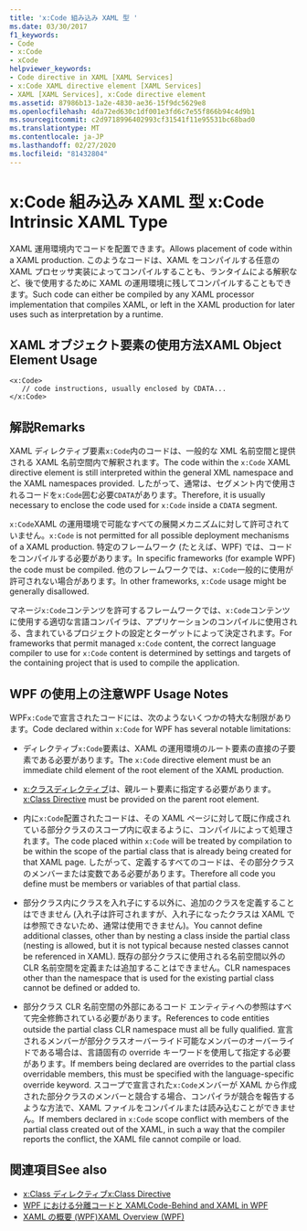 ```yaml
---
title: 'x:Code 組み込み XAML 型 '
ms.date: 03/30/2017
f1_keywords:
- Code
- x:Code
- xCode
helpviewer_keywords:
- Code directive in XAML [XAML Services]
- x:Code XAML directive element [XAML Services]
- XAML [XAML Services], x:Code directive element
ms.assetid: 87986b13-1a2e-4830-ae36-15f9dc5629e8
ms.openlocfilehash: 4da72ed630c1df001e3fd6c7e55f866b94c4d9b1
ms.sourcegitcommit: c2d9718996402993cf31541f11e95531bc68bad0
ms.translationtype: MT
ms.contentlocale: ja-JP
ms.lasthandoff: 02/27/2020
ms.locfileid: "81432804"
---
```

# <a name="xcode-intrinsic-xaml-type"></a><span data-ttu-id="a488b-102">x:Code 組み込み XAML 型 </span><span class="sxs-lookup"><span data-stu-id="a488b-102">x:Code Intrinsic XAML Type</span></span>
<span data-ttu-id="a488b-103">XAML 運用環境内でコードを配置できます。</span><span class="sxs-lookup"><span data-stu-id="a488b-103">Allows placement of code within a XAML production.</span></span> <span data-ttu-id="a488b-104">このようなコードは、XAML をコンパイルする任意の XAML プロセッサ実装によってコンパイルすることも、ランタイムによる解釈など、後で使用するために XAML の運用環境に残してコンパイルすることもできます。</span><span class="sxs-lookup"><span data-stu-id="a488b-104">Such code can either be compiled by any XAML processor implementation that compiles XAML, or left in the XAML production for later uses such as interpretation by a runtime.</span></span>

## <a name="xaml-object-element-usage"></a><span data-ttu-id="a488b-105">XAML オブジェクト要素の使用方法</span><span class="sxs-lookup"><span data-stu-id="a488b-105">XAML Object Element Usage</span></span>

```xaml
<x:Code>
   // code instructions, usually enclosed by CDATA...
</x:Code>
```

## <a name="remarks"></a><span data-ttu-id="a488b-106">解説</span><span class="sxs-lookup"><span data-stu-id="a488b-106">Remarks</span></span>

<span data-ttu-id="a488b-107">XAML ディレクティブ要素`x:Code`内のコードは、一般的な XML 名前空間と提供される XAML 名前空間内で解釈されます。</span><span class="sxs-lookup"><span data-stu-id="a488b-107">The code within the `x:Code` XAML directive element is still interpreted within the general XML namespace and the XAML namespaces provided.</span></span> <span data-ttu-id="a488b-108">したがって、通常は、セグメント内で使用されるコードを`x:Code`囲む必要`CDATA`があります。</span><span class="sxs-lookup"><span data-stu-id="a488b-108">Therefore, it is usually necessary to enclose the code used for `x:Code` inside a `CDATA` segment.</span></span>

<span data-ttu-id="a488b-109">`x:Code`XAML の運用環境で可能なすべての展開メカニズムに対して許可されていません。</span><span class="sxs-lookup"><span data-stu-id="a488b-109">`x:Code` is not permitted for all possible deployment mechanisms of a XAML production.</span></span> <span data-ttu-id="a488b-110">特定のフレームワーク (たとえば、WPF) では、コードをコンパイルする必要があります。</span><span class="sxs-lookup"><span data-stu-id="a488b-110">In specific frameworks (for example WPF) the code must be compiled.</span></span> <span data-ttu-id="a488b-111">他のフレームワークでは、`x:Code`一般的に使用が許可されない場合があります。</span><span class="sxs-lookup"><span data-stu-id="a488b-111">In other frameworks, `x:Code` usage might be generally disallowed.</span></span>

<span data-ttu-id="a488b-112">マネージ`x:Code`コンテンツを許可するフレームワークでは、`x:Code`コンテンツに使用する適切な言語コンパイラは、アプリケーションのコンパイルに使用される、含まれているプロジェクトの設定とターゲットによって決定されます。</span><span class="sxs-lookup"><span data-stu-id="a488b-112">For frameworks that permit managed `x:Code` content, the correct language compiler to use for `x:Code` content is determined by settings and targets of the containing project that is used to compile the application.</span></span>

## <a name="wpf-usage-notes"></a><span data-ttu-id="a488b-113">WPF の使用上の注意</span><span class="sxs-lookup"><span data-stu-id="a488b-113">WPF Usage Notes</span></span>

<span data-ttu-id="a488b-114">WPF`x:Code`で宣言されたコードには、次のようないくつかの特大な制限があります。</span><span class="sxs-lookup"><span data-stu-id="a488b-114">Code declared within `x:Code` for WPF has several notable limitations:</span></span>

- <span data-ttu-id="a488b-115">ディレクティブ`x:Code`要素は、XAML の運用環境のルート要素の直接の子要素である必要があります。</span><span class="sxs-lookup"><span data-stu-id="a488b-115">The `x:Code` directive element must be an immediate child element of the root element of the XAML production.</span></span>

- <span data-ttu-id="a488b-116">[x:クラスディレクティブ](xclass-directive.md)は、親ルート要素に指定する必要があります。</span><span class="sxs-lookup"><span data-stu-id="a488b-116">[x:Class Directive](xclass-directive.md) must be provided on the parent root element.</span></span>

- <span data-ttu-id="a488b-117">内に`x:Code`配置されたコードは、その XAML ページに対して既に作成されている部分クラスのスコープ内に収まるように、コンパイルによって処理されます。</span><span class="sxs-lookup"><span data-stu-id="a488b-117">The code placed within `x:Code` will be treated by compilation to be within the scope of the partial class that is already being created for that XAML page.</span></span> <span data-ttu-id="a488b-118">したがって、定義するすべてのコードは、その部分クラスのメンバーまたは変数である必要があります。</span><span class="sxs-lookup"><span data-stu-id="a488b-118">Therefore all code you define must be members or variables of that partial class.</span></span>

- <span data-ttu-id="a488b-119">部分クラス内にクラスを入れ子にする以外に、追加のクラスを定義することはできません (入れ子は許可されますが、入れ子になったクラスは XAML では参照できないため、通常は使用できません)。</span><span class="sxs-lookup"><span data-stu-id="a488b-119">You cannot define additional classes, other than by nesting a class inside the partial class (nesting is allowed, but it is not typical because nested classes cannot be referenced in XAML).</span></span> <span data-ttu-id="a488b-120">既存の部分クラスに使用される名前空間以外の CLR 名前空間を定義または追加することはできません。</span><span class="sxs-lookup"><span data-stu-id="a488b-120">CLR namespaces other than the namespace that is used for the existing partial class cannot be defined or added to.</span></span>

- <span data-ttu-id="a488b-121">部分クラス CLR 名前空間の外部にあるコード エンティティへの参照はすべて完全修飾されている必要があります。</span><span class="sxs-lookup"><span data-stu-id="a488b-121">References to code entities outside the partial class CLR namespace must all be fully qualified.</span></span> <span data-ttu-id="a488b-122">宣言されるメンバーが部分クラスオーバーライド可能なメンバーのオーバーライドである場合は、言語固有の override キーワードを使用して指定する必要があります。</span><span class="sxs-lookup"><span data-stu-id="a488b-122">If members being declared are overrides to the partial class overridable members, this must be specified with the language-specific override keyword.</span></span> <span data-ttu-id="a488b-123">スコープで宣言された`x:Code`メンバーが XAML から作成された部分クラスのメンバーと競合する場合、コンパイラが競合を報告するような方法で、XAML ファイルをコンパイルまたは読み込むことができません。</span><span class="sxs-lookup"><span data-stu-id="a488b-123">If members declared in `x:Code` scope conflict with members of the partial class created out of the XAML, in such a way that the compiler reports the conflict, the XAML file cannot compile or load.</span></span>

## <a name="see-also"></a><span data-ttu-id="a488b-124">関連項目</span><span class="sxs-lookup"><span data-stu-id="a488b-124">See also</span></span>

- [<span data-ttu-id="a488b-125">x:Class ディレクティブ</span><span class="sxs-lookup"><span data-stu-id="a488b-125">x:Class Directive</span></span>](xclass-directive.md)
- [<span data-ttu-id="a488b-126">WPF における分離コードと XAML</span><span class="sxs-lookup"><span data-stu-id="a488b-126">Code-Behind and XAML in WPF</span></span>](../../framework/wpf/advanced/code-behind-and-xaml-in-wpf.md)
- [<span data-ttu-id="a488b-127">XAML の概要 (WPF)</span><span class="sxs-lookup"><span data-stu-id="a488b-127">XAML Overview (WPF)</span></span>](../fundamentals/xaml.md)
